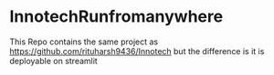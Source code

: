 # InnotechRunfromanywhere

This Repo contains the same project as
https://github.com/rituharsh9436/Innotech but the difference is it is deployable on streamlit
